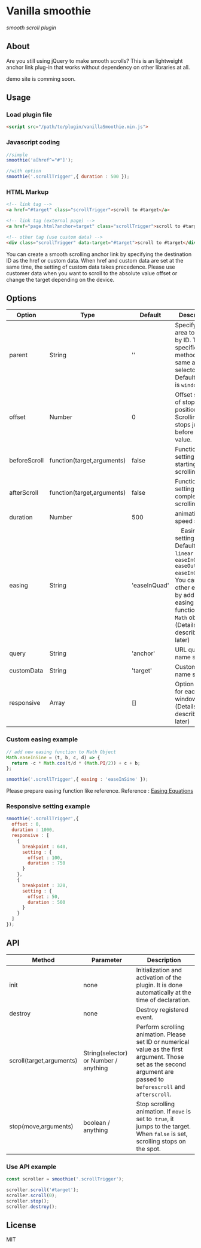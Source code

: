 # Vanilla smoothie
_smooth scroll plugin_

## About
Are you still using jQuery to make smooth scrolls?
This is an lightweight anchor link plug-in that works without dependency on other libraries at all.

demo site is comming soon.

## Usage

### Load plugin file
```html
<script src="/path/to/plugin/vanillaSmoothie.min.js">
```

### Javascript coding
```js
//simple
smoothie('a[href^="#"]');

//with option
smoothie('.scrollTrigger',{ duration : 500 });
```

### HTML Markup
```html
<!-- link tag -->
<a href="#target" class="scrollTrigger">scroll to #target</a>

<!-- link tag (external page) -->
<a href="page.html?anchor=target" class="scrollTrigger">scroll to #target in page.html</a>

<!-- other tag (use custom data) -->
<div class="scrollTrigger" data-target="#target">scroll to #target</div>
```
You can create a smooth scrolling anchor link by specifying the destination ID as the href or custom data.
When href and custom data are set at the same time, the setting of custom data takes precedence.
Please use customer data when you want to scroll to the absolute value offset or change the target depending on the device.

## Options

Option | Type | Default | Description
------ | ---- | ------- | -----------
parent | String | '' | Specify the area to scroll by ID. The specification method is the same as CSS selector. Default parent is `window`.
offset | Number | 0 | Offset setting of stop position. Scrolling stops just before the set value.
beforeScroll | function(target,arguments) | false | Function setting before starting scrolling.
afterScroll | function(target,arguments)  | false | Function setting after completion of scrolling.
duration | Number | 500 | animation speed setting.
easing | String | 'easeInQuad' |　Easing setting. Default easing `linear` ` easeInQuad` `easeOutQuad` `easeInOutQuad`. You can use other easing by adding an easing function to the `Math` object. (Details will be described later)
query | String | 'anchor' | URL query name setting.
customData | String | 'target' | Custom data name setting.
responsive | Array | [] | Option setting for each window width. (Details will be described later)

### Custom easing example
```js
// add new easing function to Math Object
Math.easeInSine = (t, b, c, d) => {
  return -c * Math.cos(t/d * (Math.PI/2)) + c + b;
};

smoothie('.scrollTrigger',{ easing : 'easeInSine' });
```
Please prepare easing function like reference.
Reference : [Easing Equations](http://gizma.com/easing/)

### Responsive setting example
```js
smoothie('.scrollTrigger',{ 
  offset : 0,
  duration : 1000,
  responsive : [
    {
      breakpoint : 640,
      setting : {
        offset : 100,
        duration : 750
      }
    },
    {
      breakpoint : 320,
      setting : {
        offset : 50,
        duration : 500
      }
    }
  ]
});
```


## API
Method | Parameter | Description
------ | ------- | -----------
init | none | Initialization and activation of the plugin. It is done automatically at the time of declaration.
destroy | none | Destroy registered event.
scroll(target,arguments) | String(selector) or Number / anything | Perform scrolling animation. Please set ID or numerical value as the first argument. Those set as the second argument are passed to `beforescroll` and` afterscroll`.
stop(move,arguments) | boolean / anything | Stop scrolling animation. If `move` is set to` true`, it jumps to the target. When `false` is set, scrolling stops on the spot.

### Use API example
```js
const scroller = smoothie('.scrollTrigger');

scroller.scroll('#target');
scroller.scroll(0);
scroller.stop();
scroller.destroy();
```

## License
MIT